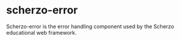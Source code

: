 # scherzo-error
Scherzo-error is the error handling component used by the Scherzo educational web framework.
